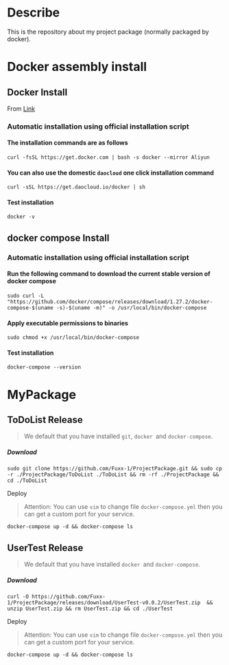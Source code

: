 # Describe

This is the repository about my project package (normally packaged by docker).

# Docker assembly install

## Docker Install

From [Link](https://www.runoob.com/docker/ubuntu-docker-install.html)

### Automatic installation using official installation script

#### The installation commands are as follows

```shell
curl -fsSL https://get.docker.com | bash -s docker --mirror Aliyun
```

#### You can also use the domestic `daocloud` one click installation command

```shell
curl -sSL https://get.daocloud.io/docker | sh
```

#### Test installation

```shell
docker -v
```

## docker compose Install

### Automatic installation using official installation script

#### Run the following command to download the current stable version of docker compose

```shell
sudo curl -L "https://github.com/docker/compose/releases/download/1.27.2/docker-compose-$(uname -s)-$(uname -m)" -o /usr/local/bin/docker-compose
```

#### Apply executable permissions to binaries

```shell
sudo chmod +x /usr/local/bin/docker-compose
```

#### Test installation

```shell
docker-compose --version
```

# MyPackage

## ToDoList Release

> We default that you have installed `git`, `docker `and `docker-compose`.

##### Download

```shell
sudo git clone https://github.com/Fuxx-1/ProjectPackage.git && sudo cp -r ./ProjectPackage/ToDoList ./ToDoList && rm -rf ./ProjectPackage && cd ./ToDoList
```

Deploy

>  Attention: You can use `vim` to change file `docker-compose.yml` then you can get a custom port for your service.

```shell
docker-compose up -d && docker-compose ls
```

## UserTest Release


> We default that you have installed `docker `and `docker-compose`.

##### Download

```shell
curl -O https://github.com/Fuxx-1/ProjectPackage/releases/download/UserTest-v0.0.2/UserTest.zip  && unzip UserTest.zip && rm UserTest.zip && cd ./UserTest
```

Deploy

>  Attention: You can use `vim` to change file `docker-compose.yml` then you can get a custom port for your service.

```shell
docker-compose up -d && docker-compose ls
```

